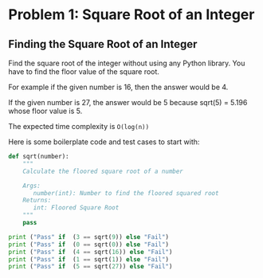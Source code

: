 # Problem 1: Square Root of an Integer
## Finding the Square Root of an Integer
Find the square root of the integer without using any Python library. You have to find the floor value of the square root.

For example if the given number is 16, then the answer would be 4.

If the given number is 27, the answer would be 5 because sqrt(5) = 5.196 whose floor value is 5.

The expected time complexity is ```O(log(n))```

Here is some boilerplate code and test cases to start with:
``` python
def sqrt(number):
    """
    Calculate the floored square root of a number

    Args:
       number(int): Number to find the floored squared root
    Returns:
       int: Floored Square Root
    """
    pass

print ("Pass" if  (3 == sqrt(9)) else "Fail")
print ("Pass" if  (0 == sqrt(0)) else "Fail")
print ("Pass" if  (4 == sqrt(16)) else "Fail")
print ("Pass" if  (1 == sqrt(1)) else "Fail")
print ("Pass" if  (5 == sqrt(27)) else "Fail")
```
